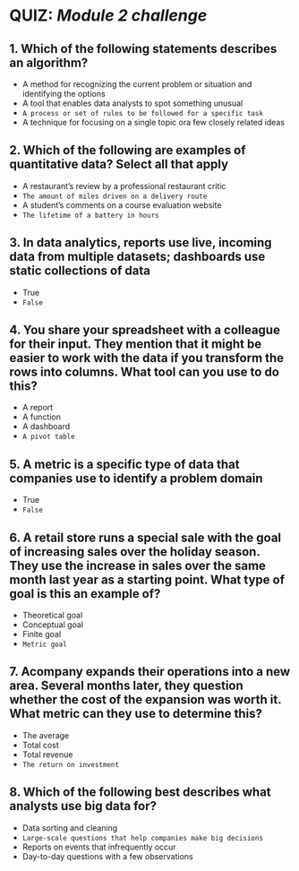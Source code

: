 # QUIZ: *Module 2 challenge*

## 1. Which of the following statements describes an algorithm?

- A method for recognizing the current problem or situation and identifying the options
- A tool that enables data analysts to spot something unusual
- `A process or set of rules to be followed for a specific task`
- A technique for focusing on a single topic ora few closely related ideas

## 2. Which of the following are examples of quantitative data? Select all that apply

- A restaurant’s review by a professional restaurant critic
- `The amount of miles driven on a delivery route`
- A student’s comments on a course evaluation website
- `The lifetime of a battery in hours`

## 3. In data analytics, reports use live, incoming data from multiple datasets; dashboards use static collections of data

- True
- `False`

## 4. You share your spreadsheet with a colleague for their input. They mention that it might be easier to work with the data if you transform the rows into columns. What tool can you use to do this?

- A report
- A function
- A dashboard
- `A pivot table`

## 5. A metric is a specific type of data that companies use to identify a problem domain

- True
- `False`

## 6. A retail store runs a special sale with the goal of increasing sales over the holiday season. They use the increase in sales over the same month last year as a starting point. What type of goal is this an example of?

- Theoretical goal
- Conceptual goal
- Finite goal
- `Metric goal`

## 7. Acompany expands their operations into a new area. Several months later, they question whether the cost of the expansion was worth it. What metric can they use to determine this?

- The average
- Total cost
- Total revenue
- `The return on investment`

## 8. Which of the following best describes what analysts use big data for?

- Data sorting and cleaning
- `Large-scale questions that help companies make big decisions`
- Reports on events that infrequently occur
- Day-to-day questions with a few observations
